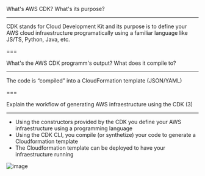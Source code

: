 What's AWS CDK? What's its purpose?

---

CDK stands for Cloud Development Kit and its purpose is to define your AWS cloud infraestructure programatically using a familiar language like JS/TS, Python, Java, etc.

===

What's the AWS CDK programm's output? What does it compile to?

---

The code is “compiled” into a CloudFormation template (JSON/YAML)

===

Explain the workflow of generating AWS infraestructure using the CDK (3)

---

-  Using the constructors provided by the CDK you define your AWS infraestructure using a programming language
-  Using the CDK CLI, you compile (or synthetize) your code to generate a Cloudformation template
-  The Cloudformation template can be deployed to have your infraestructure running

![image](https://user-images.githubusercontent.com/1868409/152777629-670303d6-3e8b-4392-b2c8-6495571453c1.png)
